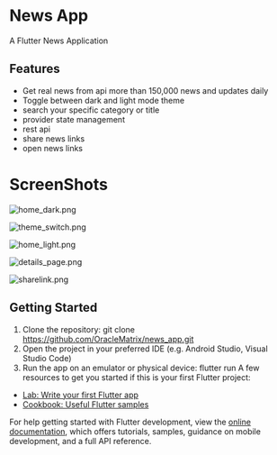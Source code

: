 # News App

A Flutter News Application

## Features
* Get real news from api more than 150,000 news and updates daily
* Toggle between dark and light mode theme
* search your specific category or title
* provider state management
* rest api
* share news links
* open news links

# ScreenShots
![home_dark.png](home_dark.png)

![theme_switch.png](theme_switch.png)

![home_light.png](home_light.png)

![details_page.png](details_page.png)

![sharelink.png](sharelink.png)



## Getting Started
1. Clone the repository: git clone https://github.com/OracleMatrix/news_app.git
2. Open the project in your preferred IDE (e.g. Android Studio, Visual Studio Code)
3. Run the app on an emulator or physical device: flutter run
   A few resources to get you started if this is your first Flutter project:

- [Lab: Write your first Flutter app](https://docs.flutter.dev/get-started/codelab)
- [Cookbook: Useful Flutter samples](https://docs.flutter.dev/cookbook)

For help getting started with Flutter development, view the
[online documentation](https://docs.flutter.dev/), which offers tutorials,
samples, guidance on mobile development, and a full API reference.
